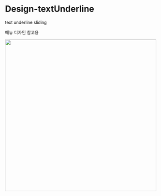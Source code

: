 # Design-textUnderline
text underline sliding

메뉴 디자인 참고용

<img src='https://user-images.githubusercontent.com/81336853/152031150-e7d7f9d7-9bc2-4744-b72e-9dc16768686f.gif' width='500'/>
